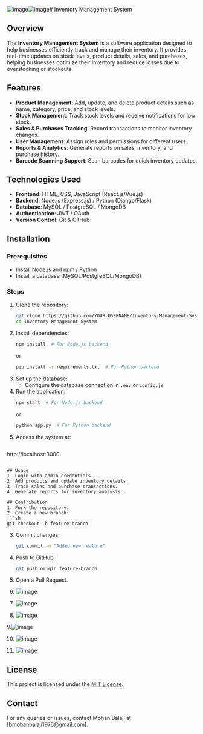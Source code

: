 ![image](https://github.com/user-attachments/assets/d163d612-09fe-4681-b998-5f45890ab9fe)![image](https://github.com/user-attachments/assets/942783ef-b02f-48a7-be59-c68f6aad5add)# Inventory Management System

## Overview
The **Inventory Management System** is a software application designed to help businesses efficiently track and manage their inventory. It provides real-time updates on stock levels, product details, sales, and purchases, helping businesses optimize their inventory and reduce losses due to overstocking or stockouts.

## Features
- **Product Management**: Add, update, and delete product details such as name, category, price, and stock levels.
- **Stock Management**: Track stock levels and receive notifications for low stock.
- **Sales & Purchases Tracking**: Record transactions to monitor inventory changes.
- **User Management**: Assign roles and permissions for different users.
- **Reports & Analytics**: Generate reports on sales, inventory, and purchase history.
- **Barcode Scanning Support**: Scan barcodes for quick inventory updates.

## Technologies Used
- **Frontend**: HTML, CSS, JavaScript (React.js/Vue.js)
- **Backend**: Node.js (Express.js) / Python (Django/Flask)
- **Database**: MySQL / PostgreSQL / MongoDB
- **Authentication**: JWT / OAuth
- **Version Control**: Git & GitHub

## Installation
### Prerequisites
- Install [Node.js](https://nodejs.org/) and [npm](https://www.npmjs.com/) / Python
- Install a database (MySQL/PostgreSQL/MongoDB)

### Steps
1. Clone the repository:
   ```sh
   git clone https://github.com/YOUR_USERNAME/Inventory-Management-System.git
   cd Inventory-Management-System
   ```
2. Install dependencies:
   ```sh
   npm install  # For Node.js backend
   ```
   or
   ```sh
   pip install -r requirements.txt  # For Python backend
   ```
3. Set up the database:
   - Configure the database connection in `.env` or `config.js`
4. Run the application:
   ```sh
   npm start  # For Node.js backend
   ```
   or
   ```sh
   python app.py  # For Python backend
   ```
5. Access the system at:
   ```
http://localhost:3000
   ```

## Usage
1. Login with admin credentials.
2. Add products and update inventory details.
3. Track sales and purchase transactions.
4. Generate reports for inventory analysis.

## Contribution
1. Fork the repository.
2. Create a new branch:
   ```sh
   git checkout -b feature-branch
   ```
3. Commit changes:
   ```sh
   git commit -m "Added new feature"
   ```
4. Push to GitHub:
   ```sh
   git push origin feature-branch
   ```
5. Open a Pull Request.

6. ![image](https://github.com/user-attachments/assets/3fd08ad3-1d77-415d-9671-817fc3107f62)

7. ![image](https://github.com/user-attachments/assets/eb62cb4b-ee7c-4dba-b74f-5d137107f959)

8. ![image](https://github.com/user-attachments/assets/b0c20fd5-852a-401b-91ff-c2576c4bd42e)

9.![image](https://github.com/user-attachments/assets/524d1979-352a-4799-a9a9-9c68d22d8efa)

10. ![image](https://github.com/user-attachments/assets/f7b9349a-da1f-4ace-b813-75e7f547cccc)

11. ![image](https://github.com/user-attachments/assets/f27807f7-0cf0-4f36-92df-95df2434a304)




## License
This project is licensed under the [MIT License](LICENSE).

## Contact
For any queries or issues, contact Mohan Balaji at [bmohanbalaji1976@gmail.com].


